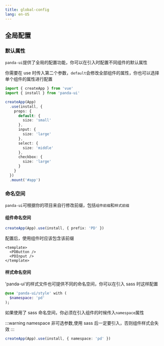 ```yaml
---
title: global-config
lang: en-US
---
```


## 全局配置

### 默认属性

`panda-ui`提供了全局的配置功能，你可以在引入时配置不同组件的默认属性

你需要在 use 时传入第二个参数，`default`会修改全部组件的属性，你也可以选择单个组件的属性进行配置

```ts
import { createApp } from 'vue'
import { install } from 'panda-ui'

createApp(App)
  .use(install, {
    props: {
      default: {
        size: 'small'
      },
      input: {
        size: 'large'
      },
      select: {
        size: 'middle'
      },
      checkbox: {
        size: 'large'
      }
    }
  })
  .mount('#app')
```

### 命名空间

`panda-ui`可根据你的项目来自行修改前缀，包括`组件前缀`和`样式前缀`

#### 组件命名空间

```ts
createApp(App).use(install, { prefix: 'PD' })
```

配置后，使用组件时应该包含该前缀

```vue
<template>
  <PDButton />
  <PDInput />
</template>
```

#### 样式命名空间

'panda-ui'的样式文件也可提供不同的命名空间，你可以在引入 sass 时这样配置

```sass
@use 'panda-ui/style' with (
  $namespace: 'pd'
);

```

如果使用了 sass 命名空间，你必须在引入组件的时候传入`namespace`属性

:::warning
namespace 非可选参数,使用 sass 后一定要引入，否则组件样式会失效
:::

```ts
createApp(App).use(install, { namespace: 'pd' })
```
